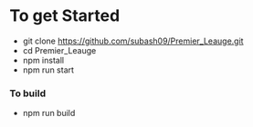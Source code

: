 # To get Started
- git clone https://github.com/subash09/Premier_Leauge.git
- cd Premier_Leauge
- npm install 
- npm run start

### To build
- npm run build
